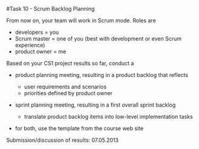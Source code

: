 #Task 10 - Scrum Backlog Planning

From now on, your team will work in Scrum mode. Roles are
- developers = you
- Scrum master = one of you (best with development or even Scrum experience)
- product owner = me

Based on your CS1 project results so far, conduct a

- product planning meeting, resulting in a product backlog that reflects
  - user requirements and scenarios
  - priorities defined by product owner

- sprint planning meeting, resulting in a first overall sprint backlog
  - translate product backlog items into low-level implementation tasks
- for both, use the template from the course web site

Submission/discussion of results: 07.05.2013
